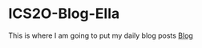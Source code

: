 # ICS2O-Blog-Ella
This is where I am going to put my daily blog posts
[Blog](https://ellaliuu.github.io/ICS2O-Blog-Ella/Blog.html)
